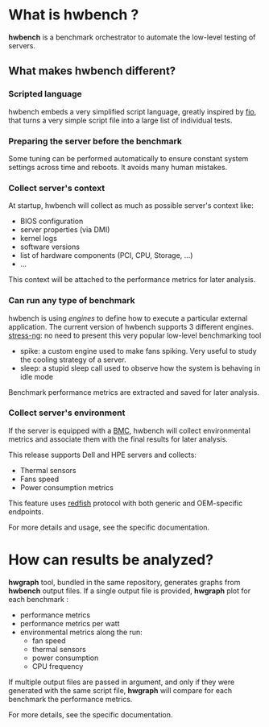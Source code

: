 # What is hwbench ?
**hwbench** is a benchmark orchestrator to automate the low-level testing of servers.

## What makes hwbench different?
### Scripted language
hwbench embeds a very simplified script language, greatly inspired by [fio](https://github.com/axboe/fio), that turns a very simple script file into a large list of individual tests.

### Preparing the server before the benchmark
Some tuning can be performed automatically to ensure constant system settings across time and reboots. It avoids many human mistakes.

### Collect server's context
At startup, hwbench will collect as much as possible server's context like:
- BIOS configuration
- server properties (via DMI)
- kernel logs
- software versions
- list of hardware components (PCI, CPU, Storage, ...)
- ...

This context will be attached to the performance metrics for later analysis.


### Can run any type of benchmark
hwbench is using *engines* to define how to execute a particular external application.
The current version of hwbench supports 3 different engines.
[stress-ng](https://github.com/ColinIanKing/stress-ng): no need to present this very popular low-level benchmarking tool
- spike: a custom engine used to make fans spiking. Very useful to study the cooling strategy of a server.
- sleep: a stupid sleep call used to observe how the system is behaving in idle mode

Benchmark performance metrics are extracted and saved for later analysis.

### Collect server's environment
If the server is equipped with a [BMC](https://en.wikipedia.org/wiki/Intelligent_Platform_Management_Interface#Baseboard_management_controller), hwbench will collect environmental metrics and associate them with the final results for later analysis.

This release supports Dell and HPE servers and collects:
- Thermal sensors
- Fans speed
- Power consumption metrics

This feature uses [redfish](https://www.dmtf.org/standards/redfish) protocol with both generic and OEM-specific endpoints.

For more details and usage, see the specific documentation.

# How can results be analyzed?
**hwgraph** tool, bundled in the same repository, generates graphs from **hwbench** output files.
If a single output file is provided, **hwgraph** plot for each benchmark :
- performance metrics
- performance metrics per watt
- environmental metrics along the run:
    - fan speed
    - thermal sensors
    - power consumption
    - CPU frequency

If multiple output files are passed in argument, and only if they were generated with the same script file, **hwgraph** will compare for each benchmark the performance metrics.

For more details, see the specific documentation.